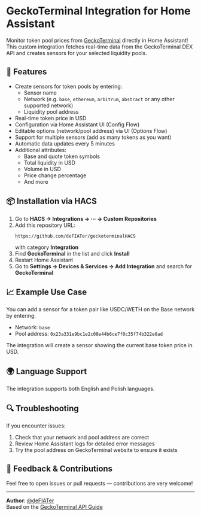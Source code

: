 # GeckoTerminal Integration for Home Assistant

Monitor token pool prices from [GeckoTerminal](https://www.geckoterminal.com) directly in Home Assistant!  
This custom integration fetches real-time data from the GeckoTerminal DEX API and creates sensors for your selected liquidity pools.

## 🔧 Features

- Create sensors for token pools by entering:
  - Sensor name
  - Network (e.g. `base`, `ethereum`, `arbitrum`, `abstract` or any other supported network)
  - Liquidity pool address
- Real-time token price in USD
- Configuration via Home Assistant UI (Config Flow)
- Editable options (network/pool address) via UI (Options Flow)
- Support for multiple sensors (add as many tokens as you want)
- Automatic data updates every 5 minutes
- Additional attributes:
  - Base and quote token symbols
  - Total liquidity in USD
  - Volume in USD
  - Price change percentage
  - And more

## 📦 Installation via HACS

1. Go to **HACS → Integrations → ⋯ → Custom Repositories**
2. Add this repository URL:
   ```
   https://github.com/deFIATer/geckoterminalHACS
   ```
   with category **Integration**
3. Find **GeckoTerminal** in the list and click **Install**
4. Restart Home Assistant
5. Go to **Settings → Devices & Services → Add Integration** and search for **GeckoTerminal**

## 📈 Example Use Case

You can add a sensor for a token pair like USDC/WETH on the Base network by entering:

- Network: `base`
- Pool address: `0x23a331e9bc1e2c08e44b6ce7f0c35f74b322e6ad`

The integration will create a sensor showing the current base token price in USD.

## 🌍 Language Support

The integration supports both English and Polish languages.

## 🔍 Troubleshooting

If you encounter issues:

1. Check that your network and pool address are correct
2. Review Home Assistant logs for detailed error messages
3. Try the pool address on GeckoTerminal website to ensure it exists

## 💬 Feedback & Contributions

Feel free to open issues or pull requests — contributions are very welcome!

---

**Author**: [@deFIATer](https://github.com/deFIATer)  
Based on the [GeckoTerminal API Guide](https://apiguide.geckoterminal.com)
